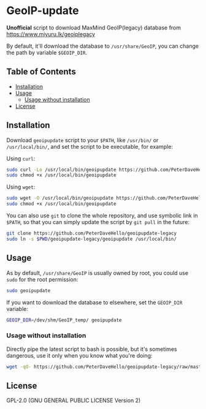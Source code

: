 # GeoIP-update

**Unofficial** script to download MaxMind GeoIP(legacy) database from <https://www.miyuru.lk/geoiplegacy>

By default, it'll download the database to `/usr/share/GeoIP`, you can change the path by variable `$GEOIP_DIR`.

## Table of Contents

- [Installation](#installation)
- [Usage](#usage)
  - [Usage without installation](#usage-without-installation)
- [License](#license)

## Installation

Download `geoipupdate` script to your `$PATH`, like `/usr/bin/` or `/usr/local/bin/`, and set the script to be executable, for example:

Using `curl`:

```sh
sudo curl -Lo /usr/local/bin/geoipupdate https://github.com/PeterDaveHello/geoipupdate-legacy/raw/master/geoipupdate
sudo chmod +x /usr/local/bin/geoipupdate
```

Using `wget`:

```sh
sudo wget -O /usr/local/bin/geoipupdate https://github.com/PeterDaveHello/geoipupdate-legacy/raw/master/geoipupdate
sudo chmod +x /usr/local/bin/geoipupdate
```

You can also use `git` to clone the whole repository, and use symbolic link in `$PATH`, so that you can simply update the script by `git pull` in the future:

```sh
git clone https://github.com/PeterDaveHello/geoipupdate-legacy
sudo ln -s $PWD/geoipupdate-legacy/geoipupdate /usr/local/bin/
```

## Usage

As by default, `/usr/share/GeoIP` is usually owned by root, you could use `sudo` for the root permission:

```sh
sudo geoipupdate
```

If you want to download the database to elsewhere, set the `GEOIP_DIR` variable:

```sh
GEOIP_DIR=/dev/shm/GeoIP_temp/ geoipupdate
```

### Usage without installation

Directly pipe the latest script to bash is possible, but it's sometimes dangerous, use it only when you know what you're doing:

```sh
wget -qO- https://github.com/PeterDaveHello/geoipupdate-legacy/raw/master/geoipupdate | sudo bash
```

## License

GPL-2.0 (GNU GENERAL PUBLIC LICENSE Version 2)
